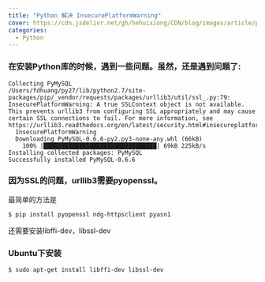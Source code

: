 ```yaml
---
title: "Python 解决 InsecurePlatformWarning"
cover: https://cdn.jsdelivr.net/gh/hehuixiong/CDN/blog/images/article/python1.jpeg
categories:
  - Python
---
```

### 在安装Python库的时候，遇到一些问题。虽然，还是遇到问题了:

``` code
Collecting PyMySQL
/Users/fdhuang/py27/lib/python2.7/site-packages/pip/_vendor/requests/packages/urllib3/util/ssl_.py:79: InsecurePlatformWarning: A true SSLContext object is not available. This prevents urllib3 from configuring SSL appropriately and may cause certain SSL connections to fail. For more information, see https://urllib3.readthedocs.org/en/latest/security.html#insecureplatformwarning.
  InsecurePlatformWarning
  Downloading PyMySQL-0.6.6-py2.py3-none-any.whl (66kB)
    100% |████████████████████████████████| 69kB 225kB/s
Installing collected packages: PyMySQL
Successfully installed PyMySQL-0.6.6
```
### 因为SSL的问题，urllib3需要pyopenssl。
最简单的方法是
``` bash
$ pip install pyopenssl ndg-httpsclient pyasn1
```
还需要安装libffi-dev，libssl-dev

### Ubuntu下安装

``` bash
$ sudo apt-get install libffi-dev libssl-dev
```
